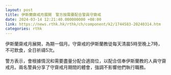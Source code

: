 ```yaml
---
layout: post
title: 伊斯蘭齋戒月展開　警方按需要配合警員守齋戒
date: 2024-03-14 12:21:40.000000000 +08:00
link: https://news.rthk.hk/rthk/ch/component/k2/1744583-20240314.htm
categories: rthk
---
```


伊斯蘭齋戒月展開，為期一個月。守齋戒的伊斯蘭教徒每天清晨5時至晚上7時，不可飲食，全日祈禱5次。

警方表示，會根據情況和需要盡量分配合適崗位，以配合信奉伊斯蘭教的人員守齋戒月。兩名警員分享了守齋戒月期間的體會，強調不影響他們執行職務。
